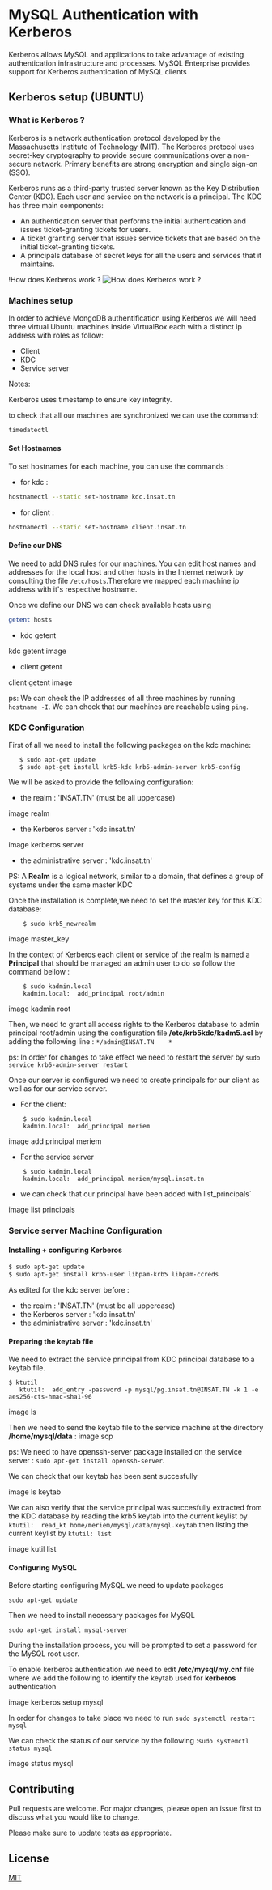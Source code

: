 # MySQL Authentication with Kerberos
Kerberos allows MySQL and applications to take advantage of existing authentication infrastructure and processes. MySQL Enterprise provides support for Kerberos authentication of MySQL clients

## Kerberos setup (UBUNTU)

### What is Kerberos ?

Kerberos is a network authentication protocol developed by the Massachusetts Institute of Technology (MIT). The Kerberos protocol uses secret-key cryptography to provide secure communications over a non-secure network. Primary benefits are strong encryption and single sign-on (SSO).

Kerberos runs as a third-party trusted server known as the Key Distribution Center (KDC). Each user and service on the network is a principal.
The KDC has three main components:
- An authentication server that performs the initial authentication and issues ticket-granting tickets for users.
- A ticket granting server that issues service tickets that are based on the initial ticket-granting tickets.
- A principals database of secret keys for all the users and services that it maintains.

!How does Kerberos work ?
![How does Kerberos work ?](https://www.qomplx.com/content/images/2019/07/kerberos-diagram.png)


### Machines setup

In order to achieve MongoDB authentification using Kerberos we will need three virtual Ubuntu machines inside VirtualBox each with a distinct ip address with roles as follow:

- Client
- KDC
- Service server

Notes: 

Kerberos uses timestamp to ensure key integrity.

to check that all our machines are synchronized we can use the command:
```bash
timedatectl
```
#### Set Hostnames

To set hostnames for each machine, you can use the commands :

- for kdc : 
```bash
hostnamectl --static set-hostname kdc.insat.tn
```
- for client :
```bash
hostnamectl --static set-hostname client.insat.tn
```
#### Define our DNS

We need to add DNS rules for our machines. You can edit host names and addresses for the local host and other hosts in the Internet network by consulting the file `/etc/hosts`.Therefore we mapped each machine ip address with it's respective hostname.

Once we define our DNS we can check available hosts using 
```bash
getent hosts
```

- kdc getent

kdc getent image
- client getent

client getent image

ps: We can check the IP addresses of all three machines by running `hostname -I`. We can check that our machines are reachable using `ping`.

### KDC Configuration
First of all we need to install the following packages on the kdc machine:
 ```
    $ sudo apt-get update
    $ sudo apt-get install krb5-kdc krb5-admin-server krb5-config
 ```
We will be asked to provide the following configuration:

- the realm : 'INSAT.TN' (must be all uppercase)

image realm

- the Kerberos server : 'kdc.insat.tn'

image kerberos server

- the administrative server : 'kdc.insat.tn' 

PS: A **Realm** is a logical network, similar to a domain, that defines a group of systems under the same master KDC

Once the installation is complete,we need to set the master key for this KDC database:
```
    $ sudo krb5_newrealm
 ```

image master_key

In the context of Kerberos each client or service of the realm is named a **Principal** that should be managed an admin user to do so follow the command bellow :
```
    $ sudo kadmin.local
    kadmin.local:  add_principal root/admin
```

image kadmin root

Then, we need to grant all access rights to the Kerberos database to admin principal root/admin using the configuration file **/etc/krb5kdc/kadm5.acl** by adding the following line : `*/admin@INSAT.TN    *`

ps: In order for changes to take effect we need to restart the server by `sudo service krb5-admin-server restart`

Once our server is configured we need to create principals for our client as well as for our service server.
- For the client: 
```
    $ sudo kadmin.local
    kadmin.local:  add_principal meriem
```
image add principal meriem
- For the service server
```
    $ sudo kadmin.local
    kadmin.local:  add_principal meriem/mysql.insat.tn
```

- we can check that our principal have been added with list_principals`

image list principals
 
### Service server Machine Configuration

#### Installing + configuring Kerberos
```bash
$ sudo apt-get update
$ sudo apt-get install krb5-user libpam-krb5 libpam-ccreds
```
As edited for the kdc server before :
- the realm : 'INSAT.TN' (must be all uppercase)
- the Kerberos server : 'kdc.insat.tn'
- the administrative server : 'kdc.insat.tn'

#### Preparing the keytab file
We need to extract the service principal from KDC principal database to a keytab file.
```
$ ktutil 
   ktutil:  add_entry -password -p mysql/pg.insat.tn@INSAT.TN -k 1 -e aes256-cts-hmac-sha1-96
   ```
   image ls
   
Then we need to send the keytab file to the service machine at the directory **/home/mysql/data** :
 image scp
 
 
ps: We need to have openssh-server package installed on the service server : `sudo apt-get install openssh-server`.

We can check that our keytab has been sent succesfully

image ls keytab

We can also verify that the service principal was succesfully extracted from the KDC database by reading the krb5 keytab into the current keylist by `ktutil:  read_kt home/meriem/mysql/data/mysql.keytab` then listing the current keylist by `ktutil: list`

image kutil list

#### Configuring MySQL

Before starting configuring MySQL we need to update packages 
 ```
 sudo apt-get update
  ```
Then we need to install necessary packages for MySQL
 ```
sudo apt-get install mysql-server
  ```
During the installation process, you will be prompted to set a password for the MySQL root user.

To enable kerberos authentication we need to edit **/etc/mysql/my.cnf** file where we add the following to identify the keytab used for **kerberos** authentication

image kerberos setup mysql

In order for changes to take place we need to run `sudo systemctl restart mysql`

We can check the status of our service by the following :`sudo systemctl status mysql`

image status mysql


## Contributing

Pull requests are welcome. For major changes, please open an issue first
to discuss what you would like to change.

Please make sure to update tests as appropriate.

## License

[MIT](https://choosealicense.com/licenses/mit/)

